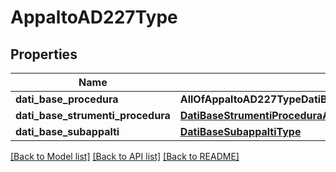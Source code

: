 # AppaltoAD227Type

## Properties
Name | Type | Description | Notes
------------ | ------------- | ------------- | -------------
**dati_base_procedura** | **AllOfAppaltoAD227TypeDatiBaseProcedura** |  | [optional] 
**dati_base_strumenti_procedura** | [**DatiBaseStrumentiProceduraAccordoQuadroSistemaDinamicoType**](DatiBaseStrumentiProceduraAccordoQuadroSistemaDinamicoType.md) |  | [optional] 
**dati_base_subappalti** | [**DatiBaseSubappaltiType**](DatiBaseSubappaltiType.md) |  | [optional] 

[[Back to Model list]](../README.md#documentation-for-models) [[Back to API list]](../README.md#documentation-for-api-endpoints) [[Back to README]](../README.md)

